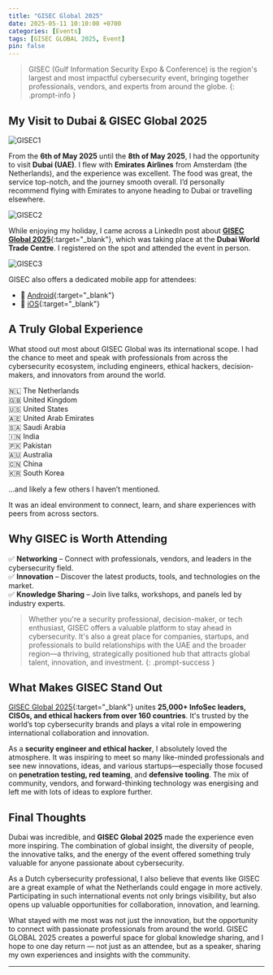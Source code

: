 ```yaml
---
title: "GISEC Global 2025"
date: 2025-05-11 10:10:00 +0700
categories: [Events]
tags: [GISEC GLOBAL 2025, Event]
pin: false
---
```


> GISEC (Gulf Information Security Expo & Conference) is the region's largest and most impactful cybersecurity event, bringing together professionals, vendors, and experts from around the globe.
{: .prompt-info }

## My Visit to Dubai & GISEC Global 2025

![GISEC1](assets/img/gisec1.png)

From the **6th of May 2025** until the **8th of May 2025**, I had the opportunity to visit **Dubai (UAE)**. I flew with **Emirates Airlines** from Amsterdam (the Netherlands), and the experience was excellent. The food was great, the service top-notch, and the journey smooth overall. I’d personally recommend flying with Emirates to anyone heading to Dubai or travelling elsewhere.

![GISEC2](assets/img/gisec2.png)

While enjoying my holiday, I came across a LinkedIn post about [**GISEC Global 2025**](https://gisec.ae/){:target="_blank"}, which was taking place at the **Dubai World Trade Centre**. I registered on the spot and attended the event in person.

![GISEC3](assets/img/gisec3.png)

GISEC also offers a dedicated mobile app for attendees:
- 📱 [Android](https://play.google.com/store/apps/details?id=com.jublia.gisecg2025&hl=nl&pli=1){:target="_blank"}
- 📱 [iOS](https://apps.apple.com/mt/app/gisec-global-2025/id6743145455){:target="_blank"}

## A Truly Global Experience

What stood out most about GISEC Global was its international scope. I had the chance to meet and speak with professionals from across the cybersecurity ecosystem, including engineers, ethical hackers, decision-makers, and innovators from around the world.

🇳🇱 The Netherlands  
🇬🇧 United Kingdom  
🇺🇸 United States  
🇦🇪 United Arab Emirates  
🇸🇦 Saudi Arabia  
🇮🇳 India  
🇵🇰 Pakistan  
🇦🇺 Australia  
🇨🇳 China  
🇰🇷 South Korea  

…and likely a few others I haven’t mentioned.

It was an ideal environment to connect, learn, and share experiences with peers from across sectors.

## Why GISEC is Worth Attending

✅ **Networking** – Connect with professionals, vendors, and leaders in the cybersecurity field.  
✅ **Innovation** – Discover the latest products, tools, and technologies on the market.  
✅ **Knowledge Sharing** – Join live talks, workshops, and panels led by industry experts.

> Whether you're a security professional, decision-maker, or tech enthusiast, GISEC offers a valuable platform to stay ahead in cybersecurity. It's also a great place for companies, startups, and professionals to build relationships with the UAE and the broader region—a thriving, strategically positioned hub that attracts global talent, innovation, and investment.
{: .prompt-success }

## What Makes GISEC Stand Out

[GISEC Global 2025](https://gisec.ae/){:target="_blank"} unites **25,000+ InfoSec leaders, CISOs, and ethical hackers from over 160 countries**. It's trusted by the world’s top cybersecurity brands and plays a vital role in empowering international collaboration and innovation.

As a **security engineer and ethical hacker**, I absolutely loved the atmosphere. It was inspiring to meet so many like-minded professionals and see new innovations, ideas, and various startups—especially those focused on **penetration testing, red teaming**, and **defensive tooling**. The mix of community, vendors, and forward-thinking technology was energising and left me with lots of ideas to explore further.

## Final Thoughts

Dubai was incredible, and **GISEC Global 2025** made the experience even more inspiring. The combination of global insight, the diversity of people, the innovative talks, and the energy of the event offered something truly valuable for anyone passionate about cybersecurity.

As a Dutch cybersecurity professional, I also believe that events like GISEC are a great example of what the Netherlands could engage in more actively. Participating in such international events not only brings visibility, but also opens up valuable opportunities for collaboration, innovation, and learning.

What stayed with me most was not just the innovation, but the opportunity to connect with passionate professionals from around the world. GISEC GLOBAL 2025 creates a powerful space for global knowledge sharing, and I hope to one day return — not just as an attendee, but as a speaker, sharing my own experiences and insights with the community.

---
